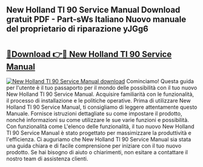 ## New Holland Tl 90 Service Manual Download gratuit PDF - Part-sWs Italiano Nuovo manuale del proprietario di riparazione yJGg6

# <h2><a href="http://dfeazbc.blite.top/?on=New+Holland+Tl+90+Service+Manual">🔗Download 👉🔴 New Holland Tl 90 Service Manual</a></h2>

[![New Holland Tl 90 Service Manual download](https://i.imgur.com/lujVjoI.png)](http://dfeazbc.blite.top/?on=New+Holland+Tl+90+Service+Manual)
Cominciamo! Questa guida per l'utente è il tuo passaporto per il mondo delle possibilità con il tuo nuovo New Holland Tl 90 Service Manual. Acquisire familiarità con le funzionalità, il processo di installazione e le politiche operative. Prima di utilizzare New Holland Tl 90 Service Manual, ti consigliamo di leggere attentamente questo Manuale. Fornisce istruzioni dettagliate su come impostare il prodotto, nonché informazioni su come utilizzare le sue varie funzioni e possibilità. Con funzionalità come L'elenco delle funzionalità, il tuo nuovo New Holland Tl 90 Service Manual è stato progettato per massimizzare la produttività e l'efficienza. Ci auguriamo che New Holland Tl 90 Service Manual sia stata una guida chiara e di facile comprensione per iniziare con il tuo nuovo prodotto. Se hai bisogno di aiuto o chiarimenti, non esitare a contattare il nostro team di assistenza clienti.
